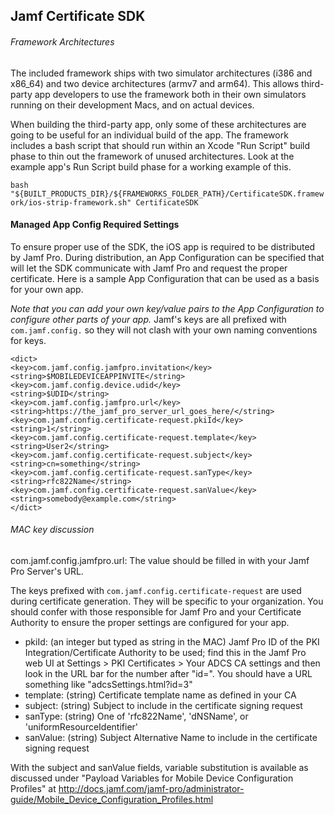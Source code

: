 ## Jamf Certificate SDK

###### Framework Architectures

The included framework ships with two simulator architectures (i386 and x86_64) and two device architectures
(armv7 and arm64).  This allows third-party app developers to use the framework both in their own simulators
running on their development Macs, and on actual devices.

When building the third-party app, only some of these architectures are going to be useful for an individual build of
the app.  The framework includes a bash script that should run within an Xcode "Run Script" build phase to thin out
the framework of unused architectures.  Look at the example app's Run Script build phase for a working example of
this.

`bash "${BUILT_PRODUCTS_DIR}/${FRAMEWORKS_FOLDER_PATH}/CertificateSDK.framework/ios-strip-framework.sh" CertificateSDK`


#### Managed App Config Required Settings

To ensure proper use of the SDK, the iOS app is required to be distributed by Jamf Pro.  During distribution, an App Configuration
can be specified that will let the SDK communicate with Jamf Pro and request the proper certificate.  Here is a sample App Configuration
that can be used as a basis for your own app.

*Note that you can add your own key/value pairs to the App Configuration to configure other parts of your app.*  Jamf's keys are all prefixed
with `com.jamf.config.` so they will not clash with your own naming conventions for keys.

    <dict>
    <key>com.jamf.config.jamfpro.invitation</key>
    <string>$MOBILEDEVICEAPPINVITE</string>
    <key>com.jamf.config.device.udid</key>
    <string>$UDID</string>
    <key>com.jamf.config.jamfpro.url</key>
    <string>https://the_jamf_pro_server_url_goes_here/</string>
    <key>com.jamf.config.certificate-request.pkiId</key>
    <string>1</string>
    <key>com.jamf.config.certificate-request.template</key>
    <string>User2</string>
    <key>com.jamf.config.certificate-request.subject</key>
    <string>cn=something</string>
    <key>com.jamf.config.certificate-request.sanType</key>
    <string>rfc822Name</string>
    <key>com.jamf.config.certificate-request.sanValue</key>
    <string>somebody@example.com</string>
    </dict>

###### MAC key discussion

com.jamf.config.jamfpro.url: The value should be filled in with your Jamf Pro Server's URL.

The keys prefixed with `com.jamf.config.certificate-request` are used during certificate generation.  They will
be specific to your organization.  You should confer with those responsible for Jamf Pro and your Certificate Authority to ensure
the proper settings are configured for your app.

* pkiId: (an integer but typed as string in the MAC)  Jamf Pro ID of the PKI Integration/Certificate Authority to be used; find this in the Jamf Pro
web UI at Settings > PKI Certificates > Your ADCS CA settings and then look in the URL bar for the number after "id=".  You should have a URL something like "adcsSettings.html?id=3"
* template: (string) Certificate template name as defined in your CA
* subject: (string) Subject to include in the certificate signing request
* sanType: (string) One of 'rfc822Name', 'dNSName', or 'uniformResourceIdentifier'
* sanValue: (string) Subject Alternative Name to include in the certificate signing request

With the subject and sanValue fields, variable substitution is available as discussed under "Payload Variables for Mobile Device Configuration Profiles" at
http://docs.jamf.com/jamf-pro/administrator-guide/Mobile_Device_Configuration_Profiles.html
